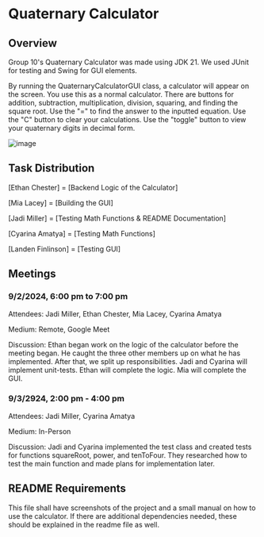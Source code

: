 # Quaternary Calculator
## Overview
Group 10's Quaternary Calculator was made using JDK 21. We used JUnit for testing and Swing for GUI elements.

By running the QuaternaryCalculatorGUI class, a calculator will appear on the screen. You use this as a normal calculator. There are buttons for addition, subtraction, multiplication, division, squaring, and finding the square root. Use the "=" to find the answer to the inputted equation. Use the "C" button to clear your calculations. Use the "toggle" button to view your quaternary digits in decimal form.

![image](https://github.com/user-attachments/assets/99b9d0f3-7816-4c55-b867-dfeaf44d2e18)


## Task Distribution
[Ethan Chester] = [Backend Logic of the Calculator]

[Mia Lacey] = [Building the GUI]

[Jadi Miller] = [Testing Math Functions & README Documentation]

[Cyarina Amatya] = [Testing Math Functions]

[Landen Finlinson] = [Testing GUI]

## Meetings

### 9/2/2024, 6:00 pm to 7:00 pm
Attendees: Jadi Miller, Ethan Chester, Mia Lacey, Cyarina Amatya

Medium: Remote, Google Meet

Discussion: Ethan began work on the logic of the calculator before the meeting began. He caught the three other members up on what he has implemented. After that, we split up responsibilities. Jadi and Cyarina will implement unit-tests. Ethan will complete the logic. Mia will complete the GUI. 

### 9/3/2924, 2:00 pm - 4:00 pm
Attendees: Jadi Miller, Cyarina Amatya

Medium: In-Person

Discussion: Jadi and Cyarina implemented the test class and created tests for functions squareRoot, power, and tenToFour. They researched how to test the main function and made plans for implementation later.

## README Requirements

This file shall have screenshots of the project and a small manual on how to use the calculator.
If there are additional dependencies needed, these should be explained in the readme file as well.
